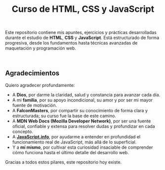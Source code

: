 <h1 align="center">Curso de HTML, CSS y JavaScript</h1>

<br>

Este repositorio contiene mis apuntes, ejercicios y prácticas desarrolladas durante el estudio de **HTML**, **CSS** y **JavaScript**. Está estructurado de forma progresiva, desde los fundamentos hasta técnicas avanzadas de maquetación y programación web.

<br>

## Agradecimientos

Quiero agradecer profundamente:

* A **Dios**, por darme la claridad, salud y constancia para avanzar cada día.
* A mi **familia**, por su apoyo incondicional, su amor y por ser mi mayor fuente de motivación.
* A **FalconMasters**, por compartir su conocimiento de forma clara y estructurada; su curso fue la base de este camino.
* A **MDN Web Docs (Mozilla Developer Network)**, por ser una fuente oficial, confiable y extensa para resolver dudas y profundizar en cada concepto.
* A [**JavaScript.info**](https://es.javascript.info/), por ayudarme a entender en profundidad el funcionamiento real de JavaScript, más allá de lo superficial.
* Y a **mí mismo**, por cultivar esta curiosidad insaciable de comprender cómo funciona hasta el último detalle del desarrollo web.

Gracias a todos estos pilares, este repositorio hoy existe.
